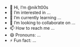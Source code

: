 - 👋 Hi, I’m @nik1t00s
- 👀 I’m interested in ...
- 🌱 I’m currently learning ...
- 💞️ I’m looking to collaborate on ...
- 📫 How to reach me ...
- 😄 Pronouns: ...
- ⚡ Fun fact: ...

<!---
nik1t00s/nik1t00s is a ✨ special ✨ repository because its `README.md` (this file) appears on your GitHub profile.
You can click the Preview link to take a look at your changes.
--->
